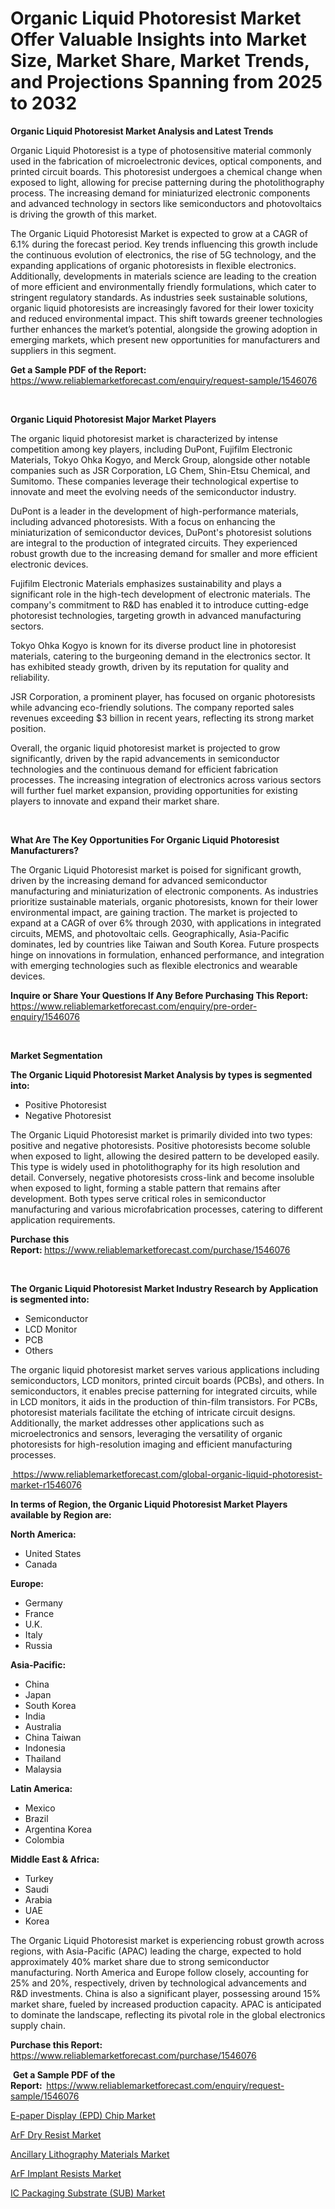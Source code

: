 <p><h1>Organic Liquid Photoresist Market Offer Valuable Insights into Market Size, Market Share, Market Trends, and Projections Spanning from 2025 to 2032</h1></p><p><strong>Organic Liquid Photoresist Market Analysis and Latest Trends</strong></p>
<p><p>Organic Liquid Photoresist is a type of photosensitive material commonly used in the fabrication of microelectronic devices, optical components, and printed circuit boards. This photoresist undergoes a chemical change when exposed to light, allowing for precise patterning during the photolithography process. The increasing demand for miniaturized electronic components and advanced technology in sectors like semiconductors and photovoltaics is driving the growth of this market.</p><p>The Organic Liquid Photoresist Market is expected to grow at a CAGR of 6.1% during the forecast period. Key trends influencing this growth include the continuous evolution of electronics, the rise of 5G technology, and the expanding applications of organic photoresists in flexible electronics. Additionally, developments in materials science are leading to the creation of more efficient and environmentally friendly formulations, which cater to stringent regulatory standards. As industries seek sustainable solutions, organic liquid photoresists are increasingly favored for their lower toxicity and reduced environmental impact. This shift towards greener technologies further enhances the market’s potential, alongside the growing adoption in emerging markets, which present new opportunities for manufacturers and suppliers in this segment.</p></p>
<p><strong>Get a Sample PDF of the Report:&nbsp;</strong> <a href="https://www.reliablemarketforecast.com/enquiry/request-sample/1546076?utm_campaign=1167&utm_medium=2&utm_source=Github&utm_content=ia&utm_term=06042025&utm_id=organic-liquid-photoresist">https://www.reliablemarketforecast.com/enquiry/request-sample/1546076</a></p>
<p>&nbsp;</p>
<p><strong>Organic Liquid Photoresist Major Market Players</strong></p>
<p><p>The organic liquid photoresist market is characterized by intense competition among key players, including DuPont, Fujifilm Electronic Materials, Tokyo Ohka Kogyo, and Merck Group, alongside other notable companies such as JSR Corporation, LG Chem, Shin-Etsu Chemical, and Sumitomo. These companies leverage their technological expertise to innovate and meet the evolving needs of the semiconductor industry.</p><p>DuPont is a leader in the development of high-performance materials, including advanced photoresists. With a focus on enhancing the miniaturization of semiconductor devices, DuPont's photoresist solutions are integral to the production of integrated circuits. They experienced robust growth due to the increasing demand for smaller and more efficient electronic devices.</p><p>Fujifilm Electronic Materials emphasizes sustainability and plays a significant role in the high-tech development of electronic materials. The company's commitment to R&D has enabled it to introduce cutting-edge photoresist technologies, targeting growth in advanced manufacturing sectors.</p><p>Tokyo Ohka Kogyo is known for its diverse product line in photoresist materials, catering to the burgeoning demand in the electronics sector. It has exhibited steady growth, driven by its reputation for quality and reliability.</p><p>JSR Corporation, a prominent player, has focused on organic photoresists while advancing eco-friendly solutions. The company reported sales revenues exceeding $3 billion in recent years, reflecting its strong market position.</p><p>Overall, the organic liquid photoresist market is projected to grow significantly, driven by the rapid advancements in semiconductor technologies and the continuous demand for efficient fabrication processes. The increasing integration of electronics across various sectors will further fuel market expansion, providing opportunities for existing players to innovate and expand their market share.</p></p>
<p>&nbsp;</p>
<p><strong>What Are The Key Opportunities For Organic Liquid Photoresist Manufacturers?</strong></p>
<p><p>The Organic Liquid Photoresist market is poised for significant growth, driven by the increasing demand for advanced semiconductor manufacturing and miniaturization of electronic components. As industries prioritize sustainable materials, organic photoresists, known for their lower environmental impact, are gaining traction. The market is projected to expand at a CAGR of over 6% through 2030, with applications in integrated circuits, MEMS, and photovoltaic cells. Geographically, Asia-Pacific dominates, led by countries like Taiwan and South Korea. Future prospects hinge on innovations in formulation, enhanced performance, and integration with emerging technologies such as flexible electronics and wearable devices.</p></p>
<p><strong>Inquire or Share Your Questions If Any Before Purchasing This Report:</strong> <a href="https://www.reliablemarketforecast.com/enquiry/pre-order-enquiry/1546076?utm_campaign=1167&utm_medium=2&utm_source=Github&utm_content=ia&utm_term=06042025&utm_id=organic-liquid-photoresist">https://www.reliablemarketforecast.com/enquiry/pre-order-enquiry/1546076</a></p>
<p>&nbsp;</p>
<p><strong>Market Segmentation</strong></p>
<p><strong>The Organic Liquid Photoresist Market Analysis by types is segmented into:</strong></p>
<p><ul><li>Positive Photoresist</li><li>Negative Photoresist</li></ul></p>
<p><p>The Organic Liquid Photoresist market is primarily divided into two types: positive and negative photoresists. Positive photoresists become soluble when exposed to light, allowing the desired pattern to be developed easily. This type is widely used in photolithography for its high resolution and detail. Conversely, negative photoresists cross-link and become insoluble when exposed to light, forming a stable pattern that remains after development. Both types serve critical roles in semiconductor manufacturing and various microfabrication processes, catering to different application requirements.</p></p>
<p><strong>Purchase this Report:&nbsp;</strong><a href="https://www.reliablemarketforecast.com/purchase/1546076?utm_campaign=1167&utm_medium=2&utm_source=Github&utm_content=ia&utm_term=06042025&utm_id=organic-liquid-photoresist">https://www.reliablemarketforecast.com/purchase/1546076</a></p>
<p>&nbsp;</p>
<p><strong>The Organic Liquid Photoresist Market Industry Research by Application is segmented into:</strong></p>
<p><ul><li>Semiconductor</li><li>LCD Monitor</li><li>PCB</li><li>Others</li></ul></p>
<p><p>The organic liquid photoresist market serves various applications including semiconductors, LCD monitors, printed circuit boards (PCBs), and others. In semiconductors, it enables precise patterning for integrated circuits, while in LCD monitors, it aids in the production of thin-film transistors. For PCBs, photoresist materials facilitate the etching of intricate circuit designs. Additionally, the market addresses other applications such as microelectronics and sensors, leveraging the versatility of organic photoresists for high-resolution imaging and efficient manufacturing processes.</p></p>
<p><a href="https://www.reliablemarketforecast.com/global-organic-liquid-photoresist-market-r1546076?utm_campaign=1167&utm_medium=2&utm_source=Github&utm_content=ia&utm_term=06042025&utm_id=organic-liquid-photoresist">&nbsp;https://www.reliablemarketforecast.com/global-organic-liquid-photoresist-market-r1546076</a></p>
<p><strong>In terms of Region, the Organic Liquid Photoresist Market Players available by Region are:</strong></p>
<p>
    <p> <strong> North America: </strong>
        <ul>
            <li>United States</li>
            <li>Canada</li>
        </ul>
        </p> 
    <p> <strong> Europe: </strong>
        <ul>
            <li>Germany</li>
            <li>France</li>
            <li>U.K.</li>
            <li>Italy</li>
            <li>Russia</li>
        </ul>
        </p> 
    <p> <strong> Asia-Pacific: </strong>
        <ul>
            <li>China</li>
            <li>Japan</li>
            <li>South Korea</li>
            <li>India</li>
            <li>Australia</li>
            <li>China Taiwan</li>
            <li>Indonesia</li>
            <li>Thailand</li>
            <li>Malaysia</li>
        </ul>
        </p> 
    <p> <strong> Latin America: </strong>
        <ul>
            <li>Mexico</li>
            <li>Brazil</li>
            <li>Argentina Korea</li>
            <li>Colombia</li>
        </ul>
        </p> 
    <p> <strong> Middle East & Africa: </strong>
        <ul>
            <li>Turkey</li>
            <li>Saudi</li>
            <li>Arabia</li>
            <li>UAE</li>
            <li>Korea</li>
        </ul>
    </p>
    </p>
<p><p>The Organic Liquid Photoresist market is experiencing robust growth across regions, with Asia-Pacific (APAC) leading the charge, expected to hold approximately 40% market share due to strong semiconductor manufacturing. North America and Europe follow closely, accounting for 25% and 20%, respectively, driven by technological advancements and R&D investments. China is also a significant player, possessing around 15% market share, fueled by increased production capacity. APAC is anticipated to dominate the landscape, reflecting its pivotal role in the global electronics supply chain.</p></p>
<p><strong>Purchase this Report: </strong><a href="https://www.reliablemarketforecast.com/purchase/1546076?utm_campaign=1167&utm_medium=2&utm_source=Github&utm_content=ia&utm_term=06042025&utm_id=organic-liquid-photoresist">https://www.reliablemarketforecast.com/purchase/1546076</a></p>
<p>&nbsp;<strong>Get a Sample PDF of the Report:&nbsp;&nbsp;</strong><a href="https://www.reliablemarketforecast.com/enquiry/request-sample/1546076?utm_campaign=1167&utm_medium=2&utm_source=Github&utm_content=ia&utm_term=06042025&utm_id=organic-liquid-photoresist">https://www.reliablemarketforecast.com/enquiry/request-sample/1546076</a></p>
<p><strong></strong></p>
<p><p><a href="https://github.com/damjiederyd/Market-Research-Report-List-1/blob/main/e-paper-display-epd-chip-market.md?utm_campaign=1167&utm_medium=2&utm_source=Github&utm_content=ia&utm_term=06042025&utm_id=organic-liquid-photoresist">E-paper Display (EPD) Chip Market</a></p><p><a href="https://github.com/claracpegios/Market-Research-Report-List-1/blob/main/arf-dry-resist-market.md?utm_campaign=1167&utm_medium=2&utm_source=Github&utm_content=ia&utm_term=06042025&utm_id=organic-liquid-photoresist">ArF Dry Resist Market</a></p><p><a href="https://github.com/mukaithaisia/Market-Research-Report-List-1/blob/main/ancillary-lithography-materials-market.md?utm_campaign=1167&utm_medium=2&utm_source=Github&utm_content=ia&utm_term=06042025&utm_id=organic-liquid-photoresist">Ancillary Lithography Materials Market</a></p><p><a href="https://github.com/hiwanatalak/Market-Research-Report-List-1/blob/main/arf-implant-resists-market.md?utm_campaign=1167&utm_medium=2&utm_source=Github&utm_content=ia&utm_term=06042025&utm_id=organic-liquid-photoresist">ArF Implant Resists Market</a></p><p><a href="https://github.com/failarustic/Market-Research-Report-List-1/blob/main/ic-packaging-substrate-sub-market.md?utm_campaign=1167&utm_medium=2&utm_source=Github&utm_content=ia&utm_term=06042025&utm_id=organic-liquid-photoresist">IC Packaging Substrate (SUB) Market</a></p></p>